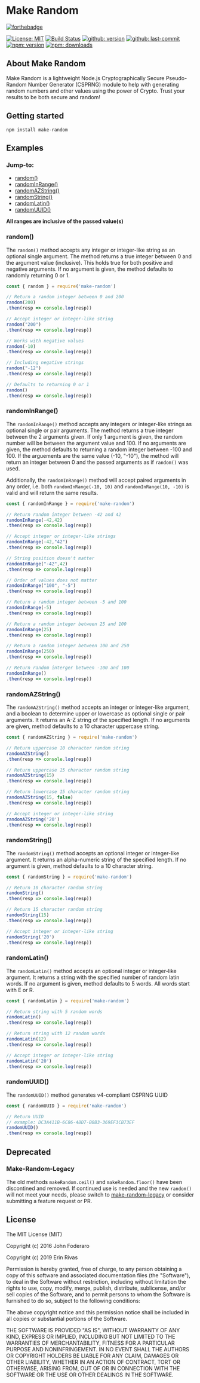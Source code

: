 # Make Random

[![forthebadge](https://forthebadge.com/images/badges/gluten-free.svg)](https://forthebadge.com)

[![License: MIT](https://badgen.net/github/license/karnthis/make-random)](https://opensource.org/licenses/MIT)
[![Build Status](https://travis-ci.com/karnthis/make-random.svg?branch=master)](https://travis-ci.com/karnthis/make-random)
[![github: version](https://badgen.net/github/release/karnthis/make-random)](https://github.com/karnthis/make-random)
[![github: last-commit](https://badgen.net/github/last-commit/karnthis/make-random)](https://github.com/karnthis/make-random)
[![npm: version](https://badgen.net/npm/v/make-random)](https://www.npmjs.com/package/make-random)
[![npm: downloads](https://badgen.net/npm/dt/make-random)](https://www.npmjs.com/package/make-random)

## About Make Random

Make Random is a lightweight Node.js Cryptographically Secure Pseudo-Random Number Generator (CSPRNG) module to help with generating random numbers and other values using the power of Crypto. Trust your results to be both secure and random!

## Getting started
```shell
npm install make-random
```

## Examples
### Jump-to:
- [random()](#random)
- [randomInRange()](#randomInRange)
- [randomAZString()](#randomAZString)
- [randomString()](#randomString)
- [randomLatin()](#randomLatin)
- [randomUUID()](#randomUUID)

__All ranges are inclusive of the passed value(s)__
### random()

The `random()` method accepts any integer or integer-like string as an optional single argument. The method returns a true integer between 0 and the argument value (inclusive). This holds true for both positive and negative arguments. If no argument is given, the method defaults to randomly returning 0 or 1.

```javascript
const { random } = require('make-random')

// Return a random integer between 0 and 200
random(200)
.then(resp => console.log(resp))

// Accept integer or integer-like string
random("200")
.then(resp => console.log(resp))

// Works with negative values
random(-10)
.then(resp => console.log(resp))

// Including negative strings
random("-12")
.then(resp => console.log(resp))

// Defaults to returning 0 or 1
random()
.then(resp => console.log(resp))
```

### randomInRange()

The `randomInRange()` method accepts any integers or integer-like strings as optional single or pair arguments. The method returns a true integer between the 2 arguments given. If only 1 argument is given, the random number will be between the argument value and 100. If no arguments are given, the method defaults to returning a random integer between -100 and 100. If the arguements are the same value (-10, "-10"), the method will return an integer between 0 and the passed arguments as if `random()` was used.

Additionally, the `randomInRange()` method will accept paired arguments in any order, i.e. both `randomInRange(-10, 10)` and `randomInRange(10, -10)` is valid and will return the same results.

```javascript
const { randomInRange } = require('make-random')

// Return random integer between -42 and 42
randomInRange(-42,42)
.then(resp => console.log(resp))

// Accept integer or integer-like strings
randomInRange(-42,"42")
.then(resp => console.log(resp))

// String position doesn't matter
randomInRange("-42",42)
.then(resp => console.log(resp))

// Order of values does not matter
randomInRange("100", "-5")
.then(resp => console.log(resp))

// Return a random integer between -5 and 100
randomInRange(-5)
.then(resp => console.log(resp))

// Return a random integer between 25 and 100
randomInRange(25)
.then(resp => console.log(resp))

// Return a random integer between 100 and 250
randomInRange(250)
.then(resp => console.log(resp))

// Return random interger between -100 and 100
randomInRange()
.then(resp => console.log(resp))
```

### randomAZString()

The `randomAZString()` method accepts an integer or integer-like argument, and a boolean to determine upper or lowercase as optional single or pair arguments. It returns an A-Z string of the specified length. If no arguments are given, method defaults to a 10 character uppercase string.

```javascript
const { randomAZString } = require('make-random')

// Return uppercase 10 character random string
randomAZString()
.then(resp => console.log(resp))

// Return uppercase 15 character random string
randomAZString(15)
.then(resp => console.log(resp))

// Return lowercase 15 character random string
randomAZString(15, false)
.then(resp => console.log(resp))

// Accept integer or integer-like string
randomAZString('20')
.then(resp => console.log(resp))
```

### randomString()

The `randomString()` method accepts an optional integer or integer-like argument. It returns an alpha-numeric string of the specified length. If no argument is given, method defaults to a 10 character string.

```javascript
const { randomString } = require('make-random')

// Return 10 character random string
randomString()
.then(resp => console.log(resp))

// Return 15 character random string
randomString(15)
.then(resp => console.log(resp))

// Accept integer or integer-like string
randomString('20')
.then(resp => console.log(resp))
```

### randomLatin()

The `randomLatin()` method accepts an optional integer or integer-like argument. It returns a string with the specified number of random latin words. If no argument is given, method defaults to 5 words. All words start with E or R.

```javascript
const { randomLatin } = require('make-random')

// Return string with 5 random words
randomLatin()
.then(resp => console.log(resp))

// Return string with 12 random words
randomLatin(12)
.then(resp => console.log(resp))

// Accept integer or integer-like string
randomLatin('20')
.then(resp => console.log(resp))
```

### randomUUID()

The `randomUUID()` method generates v4-compliant CSPRNG UUID

```javascript
const { randomUUID } = require('make-random')

// Return UUID
// example: DC3A411B-6C86-48D7-B0B3-369EF3CB73EF
randomUUID()
.then(resp => console.log(resp))
```

## Deprecated

### Make-Random-Legacy

The old methods `makeRandom.ceil()` and `makeRandom.floor()` have been discontined and removed. If continued use is needed and the new `random()` will not meet your needs, please switch to [make-random-legacy](https://github.com/karnthis/make-random-legacy) or consider submitting a feature request or PR.

## License

The MIT License (MIT)

Copyright (c) 2016 John Foderaro

Copyright (c) 2019 Erin Rivas

Permission is hereby granted, free of charge, to any person obtaining a copy of this software and associated documentation files (the "Software"), to deal in the Software without restriction, including without limitation the rights to use, copy, modify, merge, publish, distribute, sublicense, and/or sell copies of the Software, and to permit persons to whom the Software is furnished to do so, subject to the following conditions:

The above copyright notice and this permission notice shall be included in all copies or substantial portions of the Software.

THE SOFTWARE IS PROVIDED "AS IS", WITHOUT WARRANTY OF ANY KIND, EXPRESS OR IMPLIED, INCLUDING BUT NOT LIMITED TO THE WARRANTIES OF MERCHANTABILITY, FITNESS FOR A PARTICULAR PURPOSE AND NONINFRINGEMENT. IN NO EVENT SHALL THE AUTHORS OR COPYRIGHT HOLDERS BE LIABLE FOR ANY CLAIM, DAMAGES OR OTHER LIABILITY, WHETHER IN AN ACTION OF CONTRACT, TORT OR OTHERWISE, ARISING FROM, OUT OF OR IN CONNECTION WITH THE SOFTWARE OR THE USE OR OTHER DEALINGS IN THE SOFTWARE.
